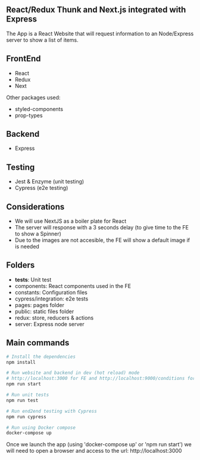 ## React/Redux Thunk and Next.js integrated with Express

The App is a React Website that will request information to an Node/Express server to show a list of items.


## FrontEnd

* React
* Redux
* Next

Other packages used:

* styled-components
* prop-types

## Backend
* Express

## Testing
* Jest & Enzyme (unit testing)
* Cypress (e2e testing)


## Considerations

* We will use NextJS as a boiler plate for React
* The server will response with a 3 seconds delay (to give time to the FE to show a Spinner)
* Due to the images are not accesible, the FE will show a default image if is needed

## Folders

*  __tests__: Unit test
*  components:  React components used in the FE
*  constants:   Configuration files
*  cypress/integration:  e2e tests
*  pages:  pages folder
*  public: static files folder
*  redux: store, reducers & actions
*  server: Express node server

## Main commands

```bash
# Install the dependencies
npm install

# Run website and backend in dev (hot reload) mode 
# http://localhost:3000 for FE and http://localhost:9000/conditions for the backend
npm run start

# Run unit tests
npm run test

# Run end2end testing with Cypress
npm run cypress

# Run using Docker compose
docker-compose up
```

Once we launch the app (using 'docker-compose up' or 'npm run start') we will need to open a browser and access to the url: http://localhost:3000